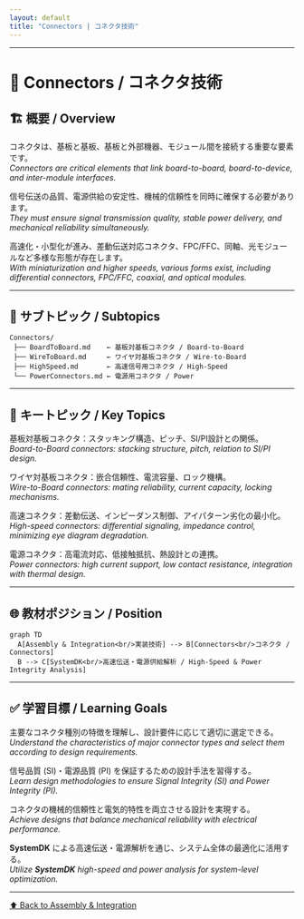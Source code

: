 ```yaml
---
layout: default
title: "Connectors | コネクタ技術"
---
```


---

# 🔌 Connectors / コネクタ技術

## 🏗 概要 / Overview
コネクタは、基板と基板、基板と外部機器、モジュール間を接続する重要な要素です。  
*Connectors are critical elements that link board-to-board, board-to-device, and inter-module interfaces.*  

信号伝送の品質、電源供給の安定性、機械的信頼性を同時に確保する必要があります。  
*They must ensure signal transmission quality, stable power delivery, and mechanical reliability simultaneously.*  

高速化・小型化が進み、差動伝送対応コネクタ、FPC/FFC、同軸、光モジュールなど多様な形態が存在します。  
*With miniaturization and higher speeds, various forms exist, including differential connectors, FPC/FFC, coaxial, and optical modules.*  

---

## 📂 サブトピック / Subtopics
```
Connectors/
 ├── BoardToBoard.md    ← 基板対基板コネクタ / Board-to-Board
 ├── WireToBoard.md     ← ワイヤ対基板コネクタ / Wire-to-Board
 ├── HighSpeed.md       ← 高速信号用コネクタ / High-Speed
 └── PowerConnectors.md ← 電源用コネクタ / Power
```

---

## 🔑 キートピック / Key Topics
基板対基板コネクタ：スタッキング構造、ピッチ、SI/PI設計との関係。  
*Board-to-Board connectors: stacking structure, pitch, relation to SI/PI design.*  

ワイヤ対基板コネクタ：嵌合信頼性、電流容量、ロック機構。  
*Wire-to-Board connectors: mating reliability, current capacity, locking mechanisms.*  

高速コネクタ：差動伝送、インピーダンス制御、アイパターン劣化の最小化。  
*High-speed connectors: differential signaling, impedance control, minimizing eye diagram degradation.*  

電源コネクタ：高電流対応、低接触抵抗、熱設計との連携。  
*Power connectors: high current support, low contact resistance, integration with thermal design.*  

---

## 🌐 教材ポジション / Position
```mermaid
graph TD
  A[Assembly & Integration<br/>実装技術] --> B[Connectors<br/>コネクタ / Connectors]
  B --> C[SystemDK<br/>高速伝送・電源供給解析 / High-Speed & Power Integrity Analysis]
```

---

## ✅ 学習目標 / Learning Goals
主要なコネクタ種別の特徴を理解し、設計要件に応じて適切に選定できる。  
*Understand the characteristics of major connector types and select them according to design requirements.*  

信号品質 (SI)・電源品質 (PI) を保証するための設計手法を習得する。  
*Learn design methodologies to ensure Signal Integrity (SI) and Power Integrity (PI).*  

コネクタの機械的信頼性と電気的特性を両立させる設計を実現する。  
*Achieve designs that balance mechanical reliability with electrical performance.*  

**SystemDK** による高速伝送・電源解析を通じ、システム全体の最適化に活用する。  
*Utilize **SystemDK** high-speed and power analysis for system-level optimization.*  

---

[⬆️ Back to Assembly & Integration](../)
